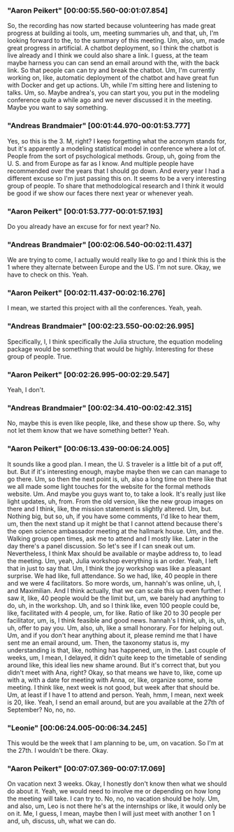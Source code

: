 

### "Aaron Peikert" [00:00:55.560-00:01:07.854]
So, the recording has now started because volunteering has made great progress at building ai tools, um, meeting summaries uh, and that, uh, I'm looking forward to the, to the summary of this meeting. Um, also, um, made great progress in artificial.
A chatbot deployment, so I think the chatbot is live already and I think we could also share a link. I guess, at the team maybe harness you can can send an email around with the, with the back link. So that people can can try and break the chatbot.
Um, I'm currently working on, like, automatic deployment of the chatbot and have great fun with Docker and get up actions. Uh, while I'm sitting here and listening to talks. Um, so.
Maybe andrea's, you can start you, you put in the modeling conference quite a while ago and we never discussed it in the meeting. Maybe you want to say something.


### "Andreas Brandmaier" [00:01:44.970-00:01:53.777]
Yes, so this is the 3. M, right? I keep forgetting what the acronym stands for, but it's apparently a modeling statistical model in conference where a lot of.
People from the sort of psychological methods.
Group, uh, going from the U. S. and from Europe as far as I know.
And multiple people have recommended over the years that I should go down.
And every year I had a different excuse so I'm just passing this on. It seems to be a very interesting group of people.
To share that methodological research and I think it would be good if we show our faces there next year or whenever yeah.


### "Aaron Peikert" [00:01:53.777-00:01:57.193]
Do you already have an excuse for for next year? No.


### "Andreas Brandmaier" [00:02:06.540-00:02:11.437]
We are trying to come, I actually would really like to go and I think this is the 1 where they alternate between Europe and the US. I'm not sure.
Okay, we have to check on this. Yeah.


### "Aaron Peikert" [00:02:11.437-00:02:16.276]
I mean, we started this project with all the conferences. Yeah, yeah.


### "Andreas Brandmaier" [00:02:23.550-00:02:26.995]
Specifically, I, I think specifically the Julia structure, the equation modeling package would be something that would be highly.
Interesting for these group of people. True.


### "Aaron Peikert" [00:02:26.995-00:02:29.547]
Yeah, I don't.


### "Andreas Brandmaier" [00:02:34.410-00:02:42.315]
No, maybe this is even like people, like, and these show up there.
So, why not let them know that we have something better? Yeah.


### "Aaron Peikert" [00:06:13.439-00:06:24.005]
It sounds like a good plan. I mean, the U. S traveler is a little bit of a put off, but.
But if it's interesting enough, maybe maybe then we can can manage to go there. Um, so then the next point is, uh, also a long time on there like that we all made some light touches for the website for the formal methods website. Um.
And maybe you guys want to, to take a look. It's really just like light updates, uh, from.
From the old version, like the new group images on there and I think, like, the mission statement is slightly altered. Um, but.
Nothing big, but so, uh, if you have some comments, I'd like to hear them, um, then the next stand up it might be that I cannot attend because there's the open science ambassador meeting at the hallmark house. Um, and the.
Walking group open times, ask me to attend and I mostly like.
Later in the day there's a panel discussion. So let's see if I can sneak out um.
Nevertheless, I think Max should be available or maybe address to, to lead the meeting.
Um, yeah, Julia workshop everything is an order. Yeah, I left that in just to say that. Um, I think the joy workshop was like a pleasant surprise. We had like, full attendance. So we had, like, 40 people in there and we were 4 facilitators.
So more words, um, hannah's was online, uh, I, and Maximilian.
And I think actually, that we can scale this up even further. I saw it, like, 40 people would be the limit but, um, we barely had anything to do, uh, in the workshop. Uh, and so I think like, even 100 people could be, like, facilitated with 4 people, um, for like.
Ratio of like 20 to 30 people per facilitator, um, is, I think feasible and good news. hannah's I think, uh, is, uh, uh, offer to pay you. Um, also, uh, like a small honorary.
For for helping out.
Um, and if you don't hear anything about it, please remind me that I have sent me an email around, um.
Then, the taxonomy status is, my understanding is that, like, nothing has happened, um, in the.
Last couple of weeks, um, I mean, I delayed, it didn't quite keep to the timetable of sending around like, this ideal lies new shame around.
But it's correct that, but you didn't meet with Ana, right?
Okay, so that means we have to, like, come up with a, with a date for meeting with Anna, or, like, organize some, some meeting.
I think like, next week is not good, but week after that should be.
Um, at least if I have 1 to attend and person.
Yeah, hmm, I mean, next week is 20, like.
Yeah, I send an email around, but are you available at the 27th of September? No, no, no.


### "Leonie" [00:06:24.005-00:06:34.245]
This would be the week that I am planning to be, um, on vacation. So I'm at the 27th. I wouldn't be there. Okay.


### "Aaron Peikert" [00:07:07.369-00:07:17.069]
On vacation next 3 weeks.
Okay, I honestly don't know then what we should do about it.
Yeah, we would need to involve me or depending on how long the meeting will take. I can try to. No, no, no vacation should be holy. Um, and also, um, Leo is not there he's at the internships or like, it would only be on it.
Me, I guess, I mean, maybe then I will just meet with another 1 on 1 and, uh, discuss, uh, what we can do.